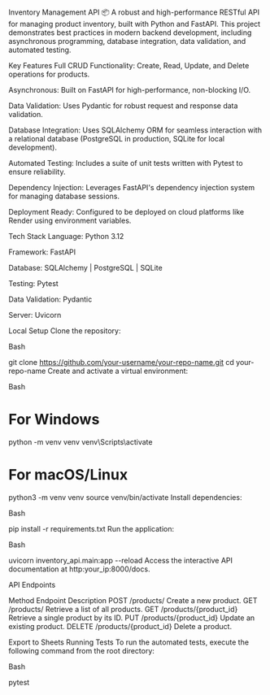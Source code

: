 Inventory Management API 📦
A robust and high-performance RESTful API for managing product inventory, built with Python and FastAPI. This project demonstrates best practices in modern backend development, including asynchronous programming, database integration, data validation, and automated testing.

Key Features
Full CRUD Functionality: Create, Read, Update, and Delete operations for products.

Asynchronous: Built on FastAPI for high-performance, non-blocking I/O.

Data Validation: Uses Pydantic for robust request and response data validation.

Database Integration: Uses SQLAlchemy ORM for seamless interaction with a relational database (PostgreSQL in production, SQLite for local development).

Automated Testing: Includes a suite of unit tests written with Pytest to ensure reliability.

Dependency Injection: Leverages FastAPI's dependency injection system for managing database sessions.

Deployment Ready: Configured to be deployed on cloud platforms like Render using environment variables.

Tech Stack
Language: Python 3.12

Framework: FastAPI

Database: SQLAlchemy | PostgreSQL | SQLite

Testing: Pytest

Data Validation: Pydantic

Server: Uvicorn

Local Setup
Clone the repository:

Bash

git clone https://github.com/your-username/your-repo-name.git
cd your-repo-name
Create and activate a virtual environment:

Bash

# For Windows
python -m venv venv
venv\Scripts\activate

# For macOS/Linux
python3 -m venv venv
source venv/bin/activate
Install dependencies:

Bash

pip install -r requirements.txt
Run the application:

Bash

uvicorn inventory_api.main:app --reload
Access the interactive API documentation at http:your_ip:8000/docs.

API Endpoints

Method	Endpoint	Description
POST	/products/	Create a new product.
GET	/products/	Retrieve a list of all products.
GET	/products/{product_id}	Retrieve a single product by its ID.
PUT	/products/{product_id}	Update an existing product.
DELETE	/products/{product_id}	Delete a product.

Export to Sheets
Running Tests
To run the automated tests, execute the following command from the root directory:

Bash

pytest